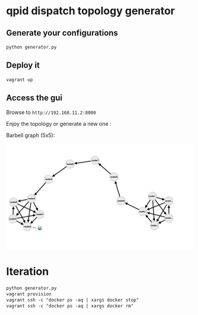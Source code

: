 # qpid dispatch topology generator

## Generate your configurations

```
python generator.py
```

## Deploy it

```
vagrant up
```

## Access the gui

Browse to `http://192.168.11.2:8000`

Enjoy the topology or generate a new one : 

Barbell graph (5x5):

![alt text](barbell.png "Barbell")

# Iteration

```
python generator.py
vagrant provision
vagrant ssh -c "docker ps -aq | xargs docker stop"
vagrant ssh -c "docker ps -aq | xargs docker rm"

